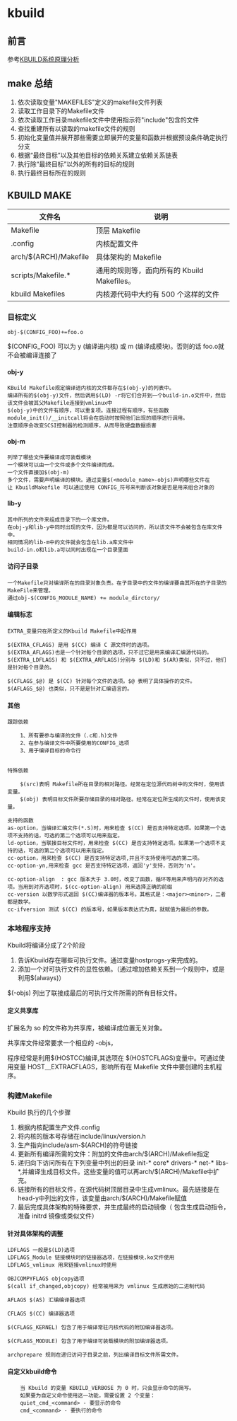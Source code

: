 # kbuild
## 前言
参考[KBUILD系统原理分析](https://jin-yang.github.io/reference/linux/kernel/KBUILD_system.pdf)

## make 总结

1. 依次读取变量"MAKEFILES"定义的makefile文件列表
2. 读取工作目录下的Makefile文件
3. 依次读取工作目录makefile文件中使用指示符"include"包含的文件
4. 查找重建所有以读取的makefile文件的规则
5. 初始化变量值并展开那些需要立即展开的变量和函数并根据预设条件确定执行分支
6. 根据“最终目标”以及其他目标的依赖关系建立依赖关系链表
7. 执行除“最终目标”以外的所有的目标的规则
8. 执行最终目标所在的规则

## KBUILD MAKE

文件名 | 说明
---|---
Makefile | 顶层 Makefile
.config | 内核配置文件
arch/$(ARCH)/Makefile | 具体架构的 Makefile
scripts/Makefile.* | 通用的规则等，面向所有的 Kbuild Makefiles。
kbuild Makefiles | 内核源代码中大约有 500 个这样的文件

### 目标定义

    obj-$(CONFIG_FOO)+=foo.o
    
$(CONFIG_FOO) 可以为 y (编译进内核) 或 m (编译成模块)。否则的话  foo.o就不会被编译连接了

#### obj-y

    KBuild Makefile规定编译进内核的文件都存在$(obj-y)的列表中。
    编译所有的$(obj-y)文件，然后调用$(LD) -r将它们合并到一个build-in.o文件中，然后该文件会被其父Makefile连接到vmlinux中
    $(obj-y)中的文件有顺序，可以重复项。连接过程有顺序，有些函数module_init()/__initcall将会在启动时按照他们出现的顺序进行调用。
    注意顺序会改变SCSI控制器的检测顺序，从而导致硬盘数据损害
    
#### obj-m

    列举了哪些文件要编译成可装载模块
    一个模块可以由一个文件或多个文件编译而成。
    一个文件直接加$(obj-m)
    多个文件，需要声明编译的模块。通过变量$(<module_name>-objs)声明哪些文件在
    让 KbuildMakefile 可以通过使用 CONFIG_符号来判断该对象是否是用来组合对象的
    
#### lib-y

    其中所列的文件来组成目录下的一个库文件。
    在obj-y和lib-y中同时出现的文件，因为都是可以访问的，所以该文件不会被包含在库文件中。
    相同情况的lib-m中的文件就会包含在lib.a库文件中
    build-in.o和lib.a可以同时出现在一个目录里面
    
#### 访问子目录
    
    一个Makefile只对编译所在的目录对象负责。在子目录中的文件的编译要由其所在的子目录的MakeFile来管理。
    通过obj-$(CONFIG_MODULE_NAME) += module_dirctory/
    
#### 编辑标志

    EXTRA_变量只在所定义的Kbuild Makefile中起作用
    
    $(EXTRA_CFLAGS) 是用 $(CC) 编译 C 源文件时的选项。
    $(EXTRA_AFLAGS)也是一个针对每个目录的选项，只不过它是用来编译汇编源代码的。
    $(EXTRA_LDFLAGS) 和 $(EXTRA_ARFLAGS)分别与 $(LD)和 $(AR)类似，只不过，他们是针对每个目录的。
    
    $(CFLAGS_$@) 是 $(CC) 针对每个文件的选项。$@ 表明了具体操作的文件。
    $(AFLAGS_$@) 也类似，只不是是针对汇编语言的。
    
#### 其他

    跟踪依赖
        
        1、所有要参与编译的文件（.c和.h)文件
        2、在参与编译文件中所要使用的CONFIG_选项
        3、用于编译目标的命令行
        
        
    特殊依赖
        
        $(src)表明 Makefile所在目录的相对路径。经常在定位源代码树中的文件时，使用该变量。
        $(obj) 表明目标文件所要存储目录的相对路径。经常在定位所生成的文件时，使用该变量。
        
    支持的函数
    as-option，当编译汇编文件(*.S)时，用来检查 $(CC) 是否支持特定选项。如果第一个选项不支持的话，可选的第二个选项可以用来指定。
    ld-option，当联接目标文件时，用来检查 $(CC) 是否支持特定选项。如果第一个选项不支持的话，可选的第二个选项可以用来指定。
    cc-option，用来检查 $(CC) 是否支持特定选项,并且不支持使用可选的第二项。
    cc-option-yn,用来检查 gcc 是否支持特定选项，返回'y'支持，否则为'n'。
    
    cc-option-align  : gcc 版本大于 3.0时，改变了函数，循环等用来声明内存对齐的选项。当用到对齐选项时，$(cc-option-align) 用来选择正确的前缀
    cc-version 以数学形式返回 $(CC)编译器的版本号。其格式是：<major><minor>，二者都是数学。
    cc-ifversion 测试 $(CC) 的版本号，如果版本表达式为真，就赋值为最后的参数。    
    
### 本地程序支持
Kbuild将编译分成了2个阶段
1. 告诉Kbuild存在哪些可执行文件。通过变量hostprogs-y来完成的。
2. 添加一个对可执行文件的显性依赖。（通过增加依赖关系到一个规则中，或是利用$(always)）

$(<executeable>-objs) 列出了联接成最后的可执行文件所需的所有目标文件。

#### 定义共享库
扩展名为 so 的文件称为共享库，被编译成位置无关对象。

共享库文件经常要求一个相应的 -objs，

程序经常是利用$(HOSTCC)编译,其选项在 $(HOSTCFLAGS)变量中。可通过使用变量 HOST＿EXTRACFLAGS，影响所有在 Makefile 文件中要创建的主机程序。

### 构建Makefile

Kbuild 执行的几个步骤
1. 根据内核配置生产文件.config
2. 将内核的版本号存储在include/linux/version.h
3. 生产指向include/asm-$(ARCH)的符号链接
4. 更新所有编译所需的文件：附加的文件由arch/$(ARCH)/Makefile指定
5. 递归向下访问所有在下列变量中列出的目录 init-* core* drivers-* net-* libs-*,并编译生成目标文件。这些变量的值可以再arch/$(ARCH)/Makefile中扩充。
6. 链接所有的目标文件，在源代码树顶层目录中生成vmlinux。最先链接是在head-y中列出的文件，该变量由arch/$(ARCH)/Makefile赋值
7. 最后完成具体架构的特殊要求，并生成最终的启动镜像（ 包含生成启动指令， 准备 initrd 镜像或类似文件）

#### 针对具体架构的调整

    LDFLAGS 一般是$(LD)选项
    LDFLAGS_Module 链接模块时的链接器选项，在链接模块.ko文件使用
    LDFLAGS_vmlinux 用来链接vmlinux时使用
    
    OBJCOMPYFLAGS objcopy选项
    $(call if_changed,objcopy) 经常被用来为 vmlinux 生成原始的二进制代码
    
    AFLAGS $(AS) 汇编编译器选项
    
    CFLAGS $(CC) 编译器选项
    
    $(CFLAGS_KERNEL) 包含了用于编译常驻内核代码的附加编译器选项。
    
    $(CFLAGS_MODULE) 包含了用于编译可装载模块的附加编译器选项。
    
    archprepare 规则在递归访问子目录之前，列出编译目标文件所需文件。
    
    
#### 自定义kbuild命令
    
        当 Kbuild 的变量 KBUILD_VERBOSE 为 0 时，只会显示命令的简写。
        如果要为自定义命令使用这一功能，需要设置 2 个变量：
        quiet_cmd_<command> - 要显示的命令
        cmd_<command> - 要执行的命令
